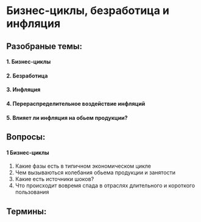 # Бизнес-циклы, безработица и инфляция

## Разобраные темы:
#### 1.  Бизнес-циклы
#### 2. Безработица
#### 3. Инфляция

#### 4. Перераспределительное воздействие инфляций
#### 5. Влияет ли инфляция на обьем продукции?

## Вопросы:
#### 1 Бизнес-циклы
1. Какие фазы есть в типичном экономическом цикле
2. Чем вызываються колебания обьема продукции и занятости
3. Какие есть источники шоков?
4. Что происходит вовремя спада в отраслях длительного и короткого пользования



## Термины:
